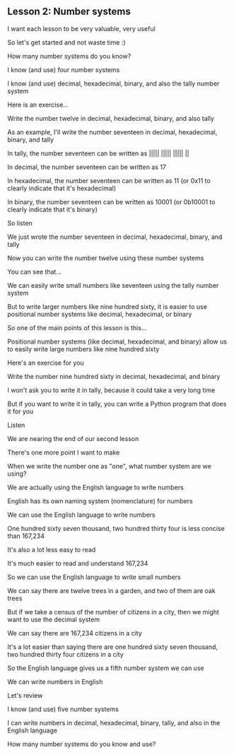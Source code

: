 ## Lesson 2: Number systems

I want each lesson to be very valuable, very useful

So let's get started and not waste time :)

How many number systems do you know?

I know (and use) four number systems

I know (and use) decimal, hexadecimal, binary, and also the tally number system

Here is an exercise...

Write the number twelve in decimal, hexadecimal, binary, and also tally

As an example, I'll write the number seventeen in decimal, hexadecimal, binary, and tally

In tally, the number seventeen can be written as ||||| ||||| ||||| ||

In decimal, the number seventeen can be written as 17

In hexadecimal, the number seventeen can be written as 11 (or 0x11 to clearly indicate that it's hexadecimal)

In binary, the number seventeen can be written as 10001 (or 0b10001 to clearly indicate that it's binary)

So listen

We just wrote the number seventeen in decimal, hexadecimal, binary, and tally

Now you can write the number twelve using these number systems

You can see that...

We can easily write small numbers like seventeen using the tally number system

But to write larger numbers like nine hundred sixty, it is easier to use positional number systems like decimal, hexadecimal, or binary

So one of the main points of this lesson is this...

Positional number systems (like decimal, hexadecimal, and binary) allow us to easily write large numbers like nine hundred sixty

Here's an exercise for you

Write the number nine hundred sixty in decimal, hexadecimal, and binary

I won't ask you to write it in tally, because it could take a very long time

But if you want to write it in tally, you can write a Python program that does it for you

Listen

We are nearing the end of our second lesson

There's one more point I want to make

When we write the number one as "one", what number system are we using?

We are actually using the English language to write numbers

English has its own naming system (nomenclature) for numbers

We can use the English language to write numbers

One hundred sixty seven thousand, two hundred thirty four is less concise than 167,234

It's also a lot less easy to read

It's much easier to read and understand 167,234

So we can use the English language to write small numbers

We can say there are twelve trees in a garden, and two of them are oak trees

But if we take a census of the number of citizens in a city, then we might want to use the decimal system

We can say there are 167,234 citizens in a city

It's a lot easier than saying there are one hundred sixty seven thousand, two hundred thirty four citizens in a city

So the English language gives us a fifth number system we can use

We can write numbers in English

Let's review

I know (and use) five number systems

I can write numbers in decimal, hexadecimal, binary, tally, and also in the English language

How many number systems do you know and use?
